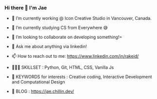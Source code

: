 ### Hi there 👋 I'm Jae

- 🔭 I’m currently working @ Icon Creative Studio in Vancouver, Canada.
- 🌱 I’m currently studying CS from Everywhere 😅
- 👯 I’m looking to collaborate on developing something!=
- 💬 Ask me about anything via linkedin!
- 📫 How to reach out to me: https://www.linkedin.com/in/rakeid/

- 👨🏻‍💻 SKILLSET : Python, Git, HTML, CSS, Vanilla Js

- 🔑 KEYWORDS for interests : Creative coding, Interactive Development and Computational Design

- 📝 BLOG : https://jae.chillin.dev/
